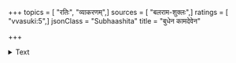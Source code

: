 +++
topics = [ "रतिः", "व्याकरणम्",]
sources = [ "बलराम-शुक्लः",]
ratings = [ "vvasuki:5",]
jsonClass = "Subhaashita"
title = "बुधेन कामदेवेन"

+++

<details><summary>Text</summary>

बुधेन कामदेवेन प्रेमसूत्रेण मे त्वयि।  
सर्वादेशोsश्रुणोsकारि निद्रास्थानेषु नेत्रयोः॥
</details>
